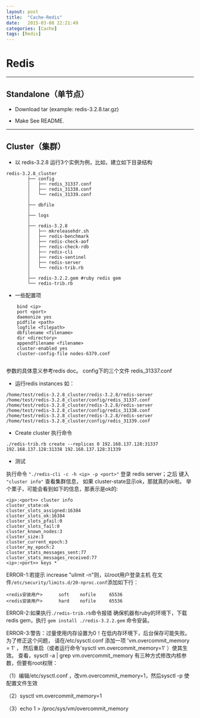 ```yaml
---
layout: post
title:  "Cache-Redis"
date:   2015-03-08 22:21:49
categories: [Cache]
tags: [Redis]
---
```


# Redis

------------
## Standalone（单节点）


- Download tar (example: redis-3.2.8.tar.gz)

- Make
See README.


------------
## Cluster（集群）


- 以 redis-3.2.8 运行3个实例为例，比如，建立如下目录结构

```
redis-3.2.8_cluster
		├── config
		│   ├── redis_31337.conf
		│   ├── redis_31338.conf
		│   └── redis_31339.conf
		│
		├── dbfile
		│
		├── logs
		│
		├── redis-3.2.8
		│   ├── mkreleasehdr.sh
		│   ├── redis-benchmark
		│   ├── redis-check-aof
		│   ├── redis-check-rdb
		│   ├── redis-cli
		│   ├── redis-sentinel
		│   ├── redis-server
		│   └── redis-trib.rb
		│
		├── redis-3.2.2.gem #ruby redis gem
		└── redis-trib.rb
```


- 一些配置项

```
	bind <ip>
	port <port>
	daemonize yes
	pidfile <path>
	logfile <filepath>
	dbfilename <filename>
	dir <directory>
	appendfilename <filename>
	cluster-enabled yes
	cluster-config-file nodes-6379.conf
	
```

参数的具体意义参考redis doc。
config下的三个文件 redis_31337.conf


- 运行redis instances
如：

```
/home/test/redis-3.2.8_cluster/redis-3.2.8/redis-server /home/test/redis-3.2.8_cluster/config/redis_31337.conf
/home/test/redis-3.2.8_cluster/redis-3.2.8/redis-server /home/test/redis-3.2.8_cluster/config/redis_31338.conf
/home/test/redis-3.2.8_cluster/redis-3.2.8/redis-server /home/test/redis-3.2.8_cluster/config/redis_31339.conf
```


- Create cluster
	执行命令

```
./redis-trib.rb create --replicas 0 192.168.137.128:31337 192.168.137.128:31338 192.168.137.128:31339	
```

- 测试
	
执行命令 `` "./redis-cli -c -h <ip> -p <port>" `` 登录 redis server；之后 键入 `` "cluster info" `` 查看集群信息，
如果 cluster-state显示ok，那就真的ok啦。
举个栗子，可能会看到如下的信息，那表示是ok的:


```
<ip>:<port>> cluster info
cluster_state:ok
cluster_slots_assigned:16384
cluster_slots_ok:16384
cluster_slots_pfail:0
cluster_slots_fail:0
cluster_known_nodes:3
cluster_size:3
cluster_current_epoch:3
cluster_my_epoch:2
cluster_stats_messages_sent:77
cluster_stats_messages_received:77
<ip>:<port>> keys *
```


ERROR-1:若提示 increase "ulimit -n"则，以root用户登录主机
在文件`` /etc/security/limits.d/20-nproc.conf ``添加如下行：

```
<redis安装用户>      soft    nofile     65536
<redis安装用户>      hard    nofile     65536
```


ERROR-2:如果执行`` ./redis-trib.rb ``命令报错
确保机器有ruby的环境下，下载 redis gem，执行 `` gem install ./redis-3.2.2.gem `` 命令安装。


ERROR-3:警告：过量使用内存设置为0！在低内存环境下，后台保存可能失败。为了修正这个问题，
请在/etc/sysctl.conf 添加一项 'vm.overcommit_memory = 1' ，
然后重启（或者运行命令'sysctl vm.overcommit_memory=1' ）使其生效。
   查看，sysctl -a | grep vm.overcommit_memory
  有三种方式修改内核参数，但要有root权限：

  （1）编辑/etc/sysctl.conf ，改vm.overcommit_memory=1，然后sysctl -p 使配置文件生效

  （2）sysctl vm.overcommit_memory=1

  （3）echo 1 > /proc/sys/vm/overcommit_memory




